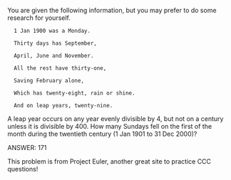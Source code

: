 You are given the following information, but you may prefer to do some research for yourself.

      1 Jan 1900 was a Monday.
      
      Thirty days has September,
      
      April, June and November.
      
      All the rest have thirty-one,
      
      Saving February alone,
      
      Which has twenty-eight, rain or shine.
      
      And on leap years, twenty-nine.
      
A leap year occurs on any year evenly divisible by 4, but not on a century unless it is divisible by 400.
How many Sundays fell on the first of the month during the twentieth century (1 Jan 1901 to 31 Dec 2000)?

ANSWER: 171

This problem is from Project Euler, another great site to practice CCC questions!
